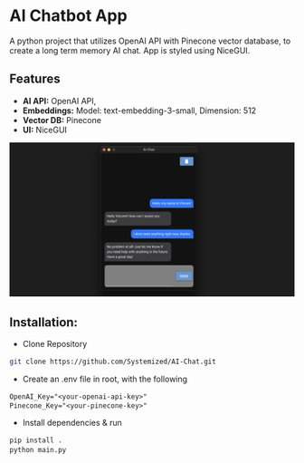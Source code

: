 # AI Chatbot App

A python project that utilizes OpenAI API with Pinecone vector database, to create a long term memory AI chat. App is styled using NiceGUI.

## Features
- **AI API:** OpenAI API, 
- **Embeddings:** Model: text-embedding-3-small, Dimension: 512
- **Vector DB:** Pinecone
- **UI:** NiceGUI

![readme.png](readme.png)

## Installation:

- Clone Repository
```sh
git clone https://github.com/Systemized/AI-Chat.git
```

- Create an .env file in root, with the following
```
OpenAI_Key="<your-openai-api-key>"
Pinecone_Key="<your-pinecone-key>"
```

- Install dependencies & run
```sh
pip install .
python main.py
```